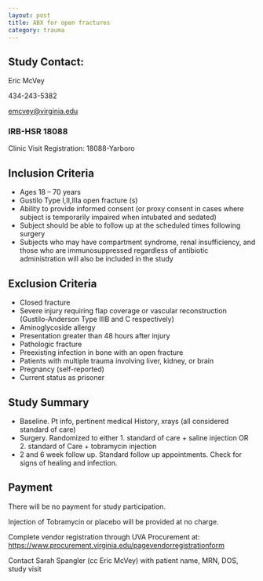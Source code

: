 ```yaml
---
layout: post
title: ABX for open fractures
category: trauma
---
```


## Study Contact:  
Eric McVey

434-243-5382

emcvey@virginia.edu

### IRB-HSR 18088
Clinic Visit Registration:
18088-Yarboro

##  Inclusion Criteria
- Ages 18 – 70 years
- Gustilo Type I,II,IIIa open fracture (s)
- Ability to provide informed consent (or proxy consent in cases where subject is temporarily impaired when intubated and sedated)
- Subject should be able to follow up at the scheduled times following surgery
- Subjects who may have compartment syndrome, renal insufficiency, and those who are immunosuppressed regardless of antibiotic administration will also be included in the study

##  Exclusion Criteria

- Closed fracture
- Severe injury requiring flap coverage or vascular reconstruction (Gustilo-Anderson Type IIIB and C respectively)
- Aminoglycoside allergy
- Presentation greater than 48 hours after injury
- Pathologic fracture
- Preexisting infection in bone with an open fracture
- Patients with multiple trauma involving liver, kidney, or brain 
- Pregnancy (self-reported)
- Current status as prisoner

## Study Summary

- Baseline. Pt info, pertinent medical History, xrays (all considered standard of care)
- Surgery.  Randomized to either 1.  standard of care + saline injection OR 2. standard of Care + tobramycin injection
- 2 and 6 week follow up.  Standard follow up appointments.  Check for signs of healing and infection.


## Payment

There will be no payment for study participation.

Injection of Tobramycin or placebo will be provided at no charge.

Complete vendor registration through UVA Procurement at: https://www.procurement.virginia.edu/pagevendorregistrationform

Contact Sarah Spangler (cc Eric McVey) with patient name, MRN, DOS, study visit
